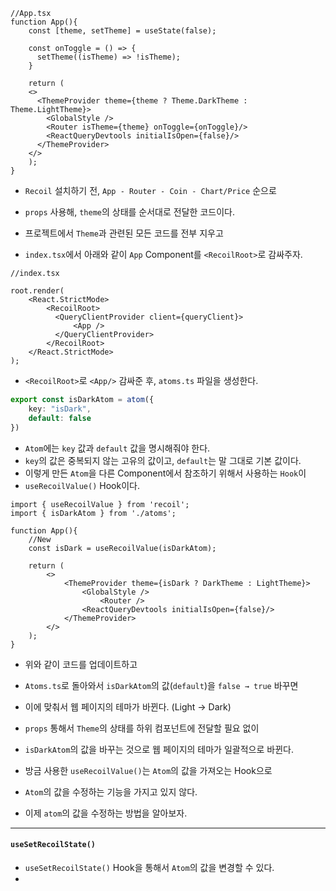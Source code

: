 
``` tsx
//App.tsx
function App(){
	const [theme, setTheme] = useState(false);
	
	const onToggle = () => {
	  setTheme((isTheme) => !isTheme);
	}
	
	return (
	<>
	  <ThemeProvider theme={theme ? Theme.DarkTheme : Theme.LightTheme}>
		<GlobalStyle />
		<Router isTheme={theme} onToggle={onToggle}/>
		<ReactQueryDevtools initialIsOpen={false}/>
	  </ThemeProvider>
	</>
	);
}
```

- `Recoil` 설치하기 전, `App - Router - Coin - Chart/Price` 순으로
- `props` 사용해, `theme`의 상태를 순서대로 전달한 코드이다.

- 프로젝트에서 `Theme`과 관련된 모든 코드를 전부 지우고
- `index.tsx`에서 아래와 같이 `App` Component를 `<RecoilRoot>`로 감싸주자.

``` tsx
//index.tsx

root.render(
	<React.StrictMode>
		<RecoilRoot>
		  <QueryClientProvider client={queryClient}>
			  <App />
		  </QueryClientProvider>
		</RecoilRoot>
	</React.StrictMode>
);
```

- `<RecoilRoot>`로 `<App/>` 감싸준 후, `atoms.ts` 파일을 생성한다.

``` ts
export const isDarkAtom = atom({
	key: "isDark",
	default: false
})
```

- `Atom`에는 `key` 값과 `default` 값을 명시해줘야 한다.
- `key`의 값은 중복되지 않는 고유의 값이고, `default`는 말 그대로 기본 값이다.
- 이렇게 만든 `Atom`을 다른 Component에서 참조하기 위해서 사용하는 `Hook`이
- `useRecoilValue()` Hook이다.

``` tsx
import { useRecoilValue } from 'recoil';
import { isDarkAtom } from './atoms';

function App(){
	//New
	const isDark = useRecoilValue(isDarkAtom);

	return (
		<>
			<ThemeProvider theme={isDark ? DarkTheme : LightTheme}>
				<GlobalStyle />
					<Router />
				<ReactQueryDevtools initialIsOpen={false}/>
			</ThemeProvider>
		</>
	);
}
```

- 위와 같이 코드를 업데이트하고
- `Atoms.ts`로 돌아와서 `isDarkAtom`의 값(`default`)을 `false → true` 바꾸면
- 이에 맞춰서 웹 페이지의 테마가 바뀐다. (Light → Dark)

- `props` 통해서 `Theme`의 상태를 하위 컴포넌트에 전달할 필요 없이
- `isDarkAtom`의 값을 바꾸는 것으로 웹 페이지의 테마가 일괄적으로 바뀐다.

- 방금 사용한 `useRecoilValue()`는 `Atom`의 값을 가져오는 Hook으로
- `Atom`의 값을 수정하는 기능을 가지고 있지 않다.

- 이제 `atom`의 값을 수정하는 방법을 알아보자.

---
#### `useSetRecoilState()`

- `useSetRecoilState()` Hook을 통해서 `Atom`의 값을 변경할 수 있다.
- 


